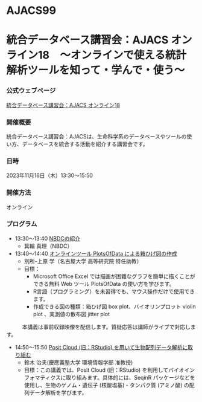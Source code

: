 # AJACS99
# 統合データベース講習会：AJACS オンライン18　〜オンラインで使える統計解析ツールを知って・学んで・使う〜

### 公式ウェブページ
[統合データベース講習会：AJACS オンライン18](https://biosciencedbc.jp/event/ajacs/ajacs99.html)  

### 開催概要
統合データベース講習会：AJACSは、生命科学系のデータベースやツールの使い方、データベースを統合する活動を紹介する講習会です。

### 日時
2023年11月16日（木）13:30～15:50

### 開催方法
オンライン

### プログラム
- 13:30～13:40	[NBDCの紹介](01_NBDC)
  - 箕輪 真理（NBDC） 
- 13:40～14:40	[オンラインツール PlotsOfData による箱ひげ図の作成](02_bessho-uehara)
  - 別所-上原 学（名古屋大学 高等研究院 特任助教）
  - 目標：
    - Microsoft Office Excel では描画が困難なグラフを簡単に描くことができる無料 Web ツール PlotsOfData の使い方を学びます。
    - R言語（プログラミング）を未習得でも、マウス操作だけで使用できます。
    - 作成できる図の種類：箱ひげ図 box plot、バイオリンプロット violin plot 、実測値の散布図 jitter plot

　　　本講義は事前収録映像を配信します。質疑応答は講師がライブで対応します。
  
- 14:50～15:50	[Posit Cloud (旧：RStudio) を用いて生物配列データ解析に取り組む](03_suzuki)
  -	鈴木 治夫(慶應義塾大学 環境情報学部 准教授)
  - 目標：この講義では、Posit Cloud (旧：RStudio) を利用してバイオインフォマティクスに取り組みます。具体的には、SeqinR パッケージなどを使用し、生物のゲノム・遺伝子 (核酸塩基)・タンパク質 (アミノ酸) の配列データ解析を学びます。
